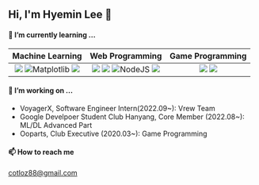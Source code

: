 ## Hi, I'm Hyemin Lee 👋

#### 🌱 I’m currently learning ...  

| Machine Learning   | Web Programming | Game Programming |
|:------------------:|:----------------:|:----------------:|
| <img src="https://img.shields.io/badge/PyTorch-EE4C2C?style=flat-square&logo=PyTorch&logoColor=white"> ![Matplotlib](https://img.shields.io/badge/Matplotlib-%234b8bbe.svg?style=flat-square&logo=Matplotlib&logoColor=white) <img src="https://img.shields.io/badge/Numpy-777BB4?style=flat-square&logo=numpy&logoColor=white"> | <img src="https://img.shields.io/badge/React-20232A?style=flat-square&logo=react&logoColor=61DAFB"> <img src="https://img.shields.io/badge/Redux-593D88?style=flat-square&logo=redux&logoColor=white"> ![NodeJS](https://img.shields.io/badge/node.js-6DA55F?style=flat-square&logo=node.js&logoColor=white) <img src="https://img.shields.io/badge/TypeScript-007ACC?style=flat-square&logo=typescript&logoColor=white"> | <img src="https://img.shields.io/badge/Unity-000000.svg?style=flat-square&logo=Unity&logoColor=white"> <img src="https://img.shields.io/badge/C%20Sharp-239120.svg?style=flat-square&logo=C-Sharp&logoColor=white"> |    
  
#### 🔭 I’m working on ...

- VoyagerX, Software Engineer Intern(2022.09~): Vrew Team
- Google Develpoer Student Club Hanyang, Core Member (2022.08~): ML/DL Advanced Part
- Ooparts, Club Executive (2020.03~): Game Programming

#### 📫 How to reach me
cotloz88@gmail.com

<!--
**coitloz88/coitloz88** is a ✨ _special_ ✨ repository because its `README.md` (this file) appears on your GitHub profile.

Here are some ideas to get you started:

- 🔭 I’m currently working on ...
- 🌱 I’m currently learning ...
- 👯 I’m looking to collaborate on ...
- 🤔 I’m looking for help with ...
- 💬 Ask me about ...
- 📫 How to reach me: ...
- 😄 Pronouns: ...
- ⚡ Fun fact: ...
-->

<!--
[![Top Langs](https://github-readme-stats.vercel.app/api/top-langs/?username=coitloz88&exclude_repo=Garmin-API-Test,Garmin-Background-Test,unity-game-samples&layout=compact)](https://github.com/coitloz88/github-readme-stats)



![Footer](https://capsule-render.vercel.app/api?type=waving&color=auto&height=200&section=footer)
-->
